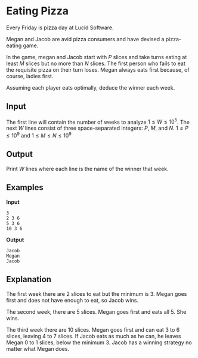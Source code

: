 # Eating Pizza

Every Friday is pizza day at Lucid Software.

Megan and Jacob are avid pizza consumers and have devised a pizza-eating game.

In the game, megan and Jacob start with $P$ slices  and take turns eating at
least $M$ slices but no more than $N$ slices.  The first person who fails to
eat the requisite pizza on their turn loses.  Megan always eats first because,
of course, ladies first.

Assuming each player eats optimally, deduce the winner each week.


## Input

The first line will contain the number of weeks to analyze $1 \leq W \leq
10^5$.  The next $W$ lines consist of three space-separated integers: $P$, $M$,
and $N$.  $1 \leq P \leq 10^9$ and $1 \leq M \leq N \leq 10^9$


## Output

Print $W$ lines where each line is the name of the winner that week.


## Examples

**Input**

```
3
2 3 6
5 3 6
10 3 6
```


**Output**

```
Jacob
Megan
Jacob
```

## Explanation

The first week there are 2 slices to eat but the minimum is 3.  Megan goes
first and does not have enough to eat, so Jacob wins.

The second week, there are 5 slices.  Megan goes first and eats all 5.  She
wins.

The third week there are 10 slices.  Megan goes first and can eat 3 to 6
slices, leaving 4 to 7 slices.  If Jacob eats as much as he can, he leaves
Megan 0 to 1 slices, below the minimum 3.  Jacob has a winning strategy no
matter what Megan does.

